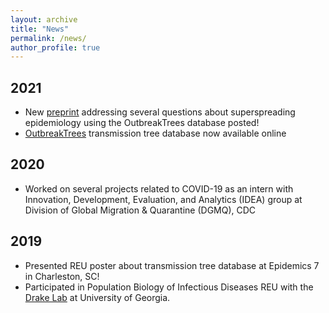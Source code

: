 ```yaml
---
layout: archive
title: "News"
permalink: /news/
author_profile: true
---
```


## 2021
  * New <a href="https://www.medrxiv.org/content/10.1101/2021.01.11.21249622v1">preprint</a> addressing several questions about superspreading epidemiology using the OutbreakTrees database posted!
  * <a href="outbreaktrees.ecology.uga.edu">OutbreakTrees</a> transmission tree database now available online

## 2020
  * Worked on several projects related to COVID-19 as an intern with Innovation, Development, Evaluation, and Analytics (IDEA) group at Division of Global Migration & Quarantine (DGMQ), CDC

## 2019
  * Presented REU poster about transmission tree database at Epidemics 7 in Charleston, SC! <a href="/files/taube-epidemics-poster.pdf"><i class="fas fa-fw fa-file-pdf zoom" aria-hidden="true"></i></a>
  * Participated in Population Biology of Infectious Diseases REU with the <a href="https://daphnia.ecology.uga.edu/drakelab/">Drake Lab</a> at University of Georgia.
  